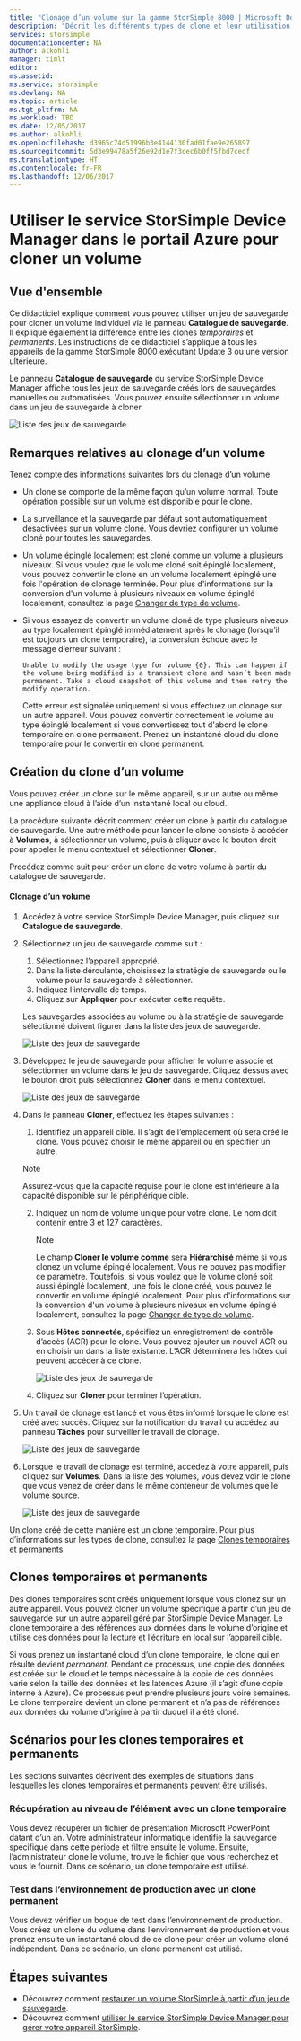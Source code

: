 ```yaml
---
title: "Clonage d’un volume sur la gamme StorSimple 8000 | Microsoft Docs"
description: "Décrit les différents types de clone et leur utilisation, et explique comment vous pouvez utiliser un jeu de sauvegarde pour cloner un volume individuel sur un appareil de la gamme StorSimple 8000."
services: storsimple
documentationcenter: NA
author: alkohli
manager: timlt
editor: 
ms.assetid: 
ms.service: storsimple
ms.devlang: NA
ms.topic: article
ms.tgt_pltfrm: NA
ms.workload: TBD
ms.date: 12/05/2017
ms.author: alkohli
ms.openlocfilehash: d3965c74d51996b3e4144130fad01fae9e265897
ms.sourcegitcommit: 5d3e99478a5f26e92d1e7f3cec6b0ff5fbd7cedf
ms.translationtype: HT
ms.contentlocale: fr-FR
ms.lasthandoff: 12/06/2017
---
```

# <a name="use-the-storsimple-device-manager-service-in-azure-portal-to-clone-a-volume"></a>Utiliser le service StorSimple Device Manager dans le portail Azure pour cloner un volume

## <a name="overview"></a>Vue d'ensemble

Ce didacticiel explique comment vous pouvez utiliser un jeu de sauvegarde pour cloner un volume individuel via le panneau **Catalogue de sauvegarde**. Il explique également la différence entre les clones *temporaires* et *permanents*. Les instructions de ce didacticiel s’applique à tous les appareils de la gamme StorSimple 8000 exécutant Update 3 ou une version ultérieure.

Le panneau **Catalogue de sauvegarde** du service StorSimple Device Manager affiche tous les jeux de sauvegarde créés lors de sauvegardes manuelles ou automatisées. Vous pouvez ensuite sélectionner un volume dans un jeu de sauvegarde à cloner.

 ![Liste des jeux de sauvegarde](./media/storsimple-8000-clone-volume-u2/bucatalog.png)

## <a name="considerations-for-cloning-a-volume"></a>Remarques relatives au clonage d’un volume

Tenez compte des informations suivantes lors du clonage d’un volume.

- Un clone se comporte de la même façon qu’un volume normal. Toute opération possible sur un volume est disponible pour le clone.

- La surveillance et la sauvegarde par défaut sont automatiquement désactivées sur un volume cloné. Vous devriez configurer un volume cloné pour toutes les sauvegardes.

- Un volume épinglé localement est cloné comme un volume à plusieurs niveaux. Si vous voulez que le volume cloné soit épinglé localement, vous pouvez convertir le clone en un volume localement épinglé une fois l'opération de clonage terminée. Pour plus d'informations sur la conversion d'un volume à plusieurs niveaux en volume épinglé localement, consultez la page [Changer de type de volume](storsimple-8000-manage-volumes-u2.md#change-the-volume-type).

- Si vous essayez de convertir un volume cloné de type plusieurs niveaux au type localement épinglé immédiatement après le clonage (lorsqu’il est toujours un clone temporaire), la conversion échoue avec le message d’erreur suivant :

    `Unable to modify the usage type for volume {0}. This can happen if the volume being modified is a transient clone and hasn’t been made permanent. Take a cloud snapshot of this volume and then retry the modify operation.`

    Cette erreur est signalée uniquement si vous effectuez un clonage sur un autre appareil. Vous pouvez convertir correctement le volume au type épinglé localement si vous convertissez tout d'abord le clone temporaire en clone permanent. Prenez un instantané cloud du clone temporaire pour le convertir en clone permanent.

## <a name="create-a-clone-of-a-volume"></a>Création du clone d’un volume

Vous pouvez créer un clone sur le même appareil, sur un autre ou même une appliance cloud à l’aide d’un instantané local ou cloud.

La procédure suivante décrit comment créer un clone à partir du catalogue de sauvegarde.  Une autre méthode pour lancer le clone consiste à accéder à **Volumes**, à sélectionner un volume, puis à cliquer avec le bouton droit pour appeler le menu contextuel et sélectionner **Cloner**.

Procédez comme suit pour créer un clone de votre volume à partir du catalogue de sauvegarde.

#### <a name="to-clone-a-volume"></a>Clonage d’un volume

1. Accédez à votre service StorSimple Device Manager, puis cliquez sur **Catalogue de sauvegarde**.

2. Sélectionnez un jeu de sauvegarde comme suit :
   
   1. Sélectionnez l’appareil approprié.
   2. Dans la liste déroulante, choisissez la stratégie de sauvegarde ou le volume pour la sauvegarde à sélectionner.
   3. Indiquez l’intervalle de temps.
   4. Cliquez sur **Appliquer** pour exécuter cette requête.

    Les sauvegardes associées au volume ou à la stratégie de sauvegarde sélectionné doivent figurer dans la liste des jeux de sauvegarde.
   
    ![Liste des jeux de sauvegarde](./media/storsimple-8000-clone-volume-u2/bucatalog.png)
     
3. Développez le jeu de sauvegarde pour afficher le volume associé et sélectionner un volume dans le jeu de sauvegarde. Cliquez dessus avec le bouton droit puis sélectionnez **Cloner** dans le menu contextuel.

   ![Liste des jeux de sauvegarde](./media/storsimple-8000-clone-volume-u2/clonevol3b.png) 

3. Dans le panneau **Cloner**, effectuez les étapes suivantes :
   
    1. Identifiez un appareil cible. Il s’agit de l’emplacement où sera créé le clone. Vous pouvez choisir le même appareil ou en spécifier un autre.

      > [!NOTE]
      > Assurez-vous que la capacité requise pour le clone est inférieure à la capacité disponible sur le périphérique cible.
       
    2. Indiquez un nom de volume unique pour votre clone. Le nom doit contenir entre 3 et 127 caractères.
      
        > [!NOTE]
        > Le champ **Cloner le volume comme** sera **Hiérarchisé** même si vous clonez un volume épinglé localement. Vous ne pouvez pas modifier ce paramètre. Toutefois, si vous voulez que le volume cloné soit aussi épinglé localement, une fois le clone créé, vous pouvez le convertir en volume épinglé localement. Pour plus d'informations sur la conversion d'un volume à plusieurs niveaux en volume épinglé localement, consultez la page [Changer de type de volume](storsimple-8000-manage-volumes-u2.md#change-the-volume-type).
          
    3. Sous **Hôtes connectés**, spécifiez un enregistrement de contrôle d’accès (ACR) pour le clone. Vous pouvez ajouter un nouvel ACR ou en choisir un dans la liste existante. L’ACR déterminera les hôtes qui peuvent accéder à ce clone.
      
        ![Liste des jeux de sauvegarde](./media/storsimple-8000-clone-volume-u2/clonevol3a.png) 

    4. Cliquez sur **Cloner** pour terminer l’opération.

4. Un travail de clonage est lancé et vous êtes informé lorsque le clone est créé avec succès. Cliquez sur la notification du travail ou accédez au panneau **Tâches** pour surveiller le travail de clonage.

    ![Liste des jeux de sauvegarde](./media/storsimple-8000-clone-volume-u2/clonevol5.png)

7. Lorsque le travail de clonage est terminé, accédez à votre appareil, puis cliquez sur **Volumes**. Dans la liste des volumes, vous devez voir le clone que vous venez de créer dans le même conteneur de volumes que le volume source.

    ![Liste des jeux de sauvegarde](./media/storsimple-8000-clone-volume-u2/clonevol6.png)

Un clone créé de cette manière est un clone temporaire. Pour plus d’informations sur les types de clone, consultez la page [Clones temporaires et permanents](#transient-vs-permanent-clones).


## <a name="transient-vs-permanent-clones"></a>Clones temporaires et permanents
Des clones temporaires sont créés uniquement lorsque vous clonez sur un autre appareil. Vous pouvez cloner un volume spécifique à partir d’un jeu de sauvegarde sur un autre appareil géré par StorSimple Device Manager. Le clone temporaire a des références aux données dans le volume d’origine et utilise ces données pour la lecture et l’écriture en local sur l’appareil cible.

Si vous prenez un instantané cloud d’un clone temporaire, le clone qui en résulte devient *permanent*. Pendant ce processus, une copie des données est créée sur le cloud et le temps nécessaire à la copie de ces données varie selon la taille des données et les latences Azure (il s’agit d’une copie interne à Azure). Ce processus peut prendre plusieurs jours voire semaines. Le clone temporaire devient un clone permanent et n’a pas de références aux données du volume d’origine à partir duquel il a été cloné.

## <a name="scenarios-for-transient-and-permanent-clones"></a>Scénarios pour les clones temporaires et permanents
Les sections suivantes décrivent des exemples de situations dans lesquelles les clones temporaires et permanents peuvent être utilisés.

### <a name="item-level-recovery-with-a-transient-clone"></a>Récupération au niveau de l’élément avec un clone temporaire
Vous devez récupérer un fichier de présentation Microsoft PowerPoint datant d’un an. Votre administrateur informatique identifie la sauvegarde spécifique dans cette période et filtre ensuite le volume. Ensuite, l’administrateur clone le volume, trouve le fichier que vous recherchez et vous le fournit. Dans ce scénario, un clone temporaire est utilisé.

### <a name="testing-in-the-production-environment-with-a-permanent-clone"></a>Test dans l’environnement de production avec un clone permanent
Vous devez vérifier un bogue de test dans l’environnement de production. Vous créez un clone du volume dans l’environnement de production et vous prenez ensuite un instantané cloud de ce clone pour créer un volume cloné indépendant. Dans ce scénario, un clone permanent est utilisé.

## <a name="next-steps"></a>Étapes suivantes
* Découvrez comment [restaurer un volume StorSimple à partir d’un jeu de sauvegarde](storsimple-8000-restore-from-backup-set-u2.md).
* Découvrez comment [utiliser le service StorSimple Device Manager pour gérer votre appareil StorSimple](storsimple-8000-manager-service-administration.md).

